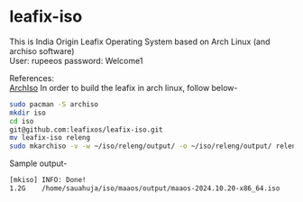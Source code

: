 # leafix-iso
This is India Origin Leafix Operating System based on Arch Linux (and archiso software)  
User: rupeeos
password: Welcome1

References:  
[ArchIso](https://wiki.archlinux.org/title/Archiso)
In order to build the leafix in arch linux, follow below-
```bash
sudo pacman -S archiso
mkdir iso
cd iso
git@github.com:leafixos/leafix-iso.git
mv leafix-iso releng
sudo mkarchiso -v -w ~/iso/releng/output/ -o ~/iso/releng/output/ releng/
```

Sample output-
```txt
[mkiso] INFO: Done!
1.2G	/home/sauahuja/iso/maaos/output/maaos-2024.10.20-x86_64.iso
```
